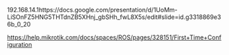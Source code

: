 192.168.14.1https://docs.google.com/presentation/d/1UoMm-LiSOnFZ5HNG5THTdnZB5XHnj_gbSHh_fwL8X5s/edit#slide=id.g3318869e36b_0_20

https://help.mikrotik.com/docs/spaces/ROS/pages/328151/First+Time+Configuration